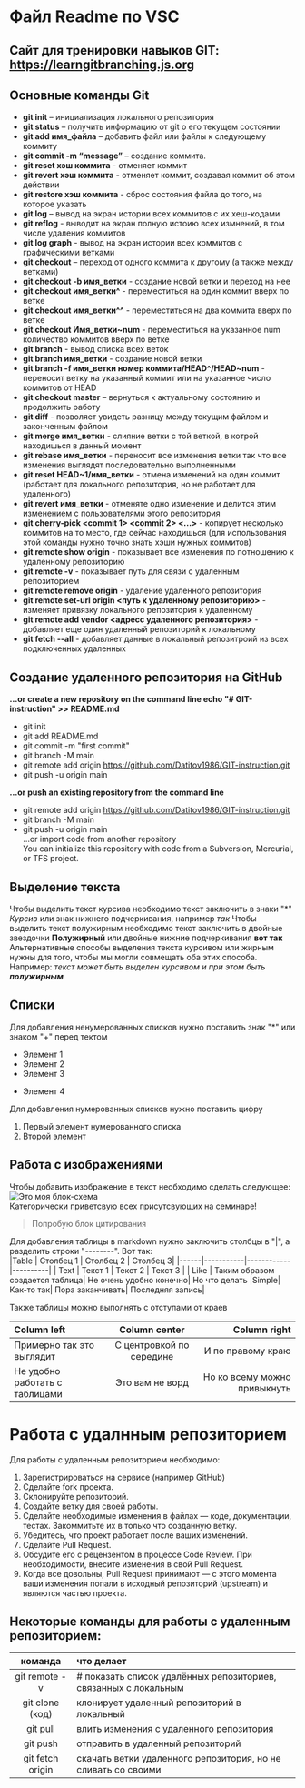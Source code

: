 # Файл Readme по VSC  

## Сайт для тренировки навыков GIT: https://learngitbranching.js.org  

## Основные команды Git
+ **git init** – инициализация локального репозитория  
+ **git status** – получить информацию от git о его текущем состоянии  
+ **git add имя_файла** – добавить файл или файлы к следующему коммиту  
+ **git commit -m “message”** – создание коммита.  
+ **git reset хэш коммита** - отменяет коммит
+ **git revert хэш коммита** - отменяет коммит, создавая коммит об этом действии  
+ **git restore хэш коммита** - сброс состояния файла до того, на которое указать
+ **git log** – вывод на экран истории всех коммитов с их хеш-кодами  
+ **git reflog** - выводит на экран полную истоию всех измнений, в том числе удаления коммитов  
+ **git log graph** - вывод на экран истории всех коммитов с графическими ветками 
+ **git checkout** – переход от одного коммита к другому (а также между ветками)  
+ **git checkout -b имя_ветки** - создание новой ветки и переход на нее  
+ **git checkout имя_ветки^** - переместиться на один коммит вверх по ветке  
+ **git checkout имя_ветки^^** - переместиться на два коммита вверх по ветке  
+ **git checkout Имя_ветки~num** - переместиться на указанное num количество коммитов вверх по ветке
+ **git branch** - вывод списка всех веток
+ **git branch имя_ветки** - создание новой ветки 
+ **git branch -f имя_ветки номер коммита/HEAD^/HEAD~num** - переносит ветку на указанный коммит или на указанное число коммитов от HEAD
+ **git checkout master** – вернуться к актуальному состоянию и продолжить работу  
+ **git diff** - позволяет увидеть разницу между текущим файлом и законченным файлом  
+ **git merge имя_ветки** - слияние ветки с той веткой, в котрой находишься в данный момент
+ **git rebase имя_ветки** - переносит все изменения ветки так что все изменения выглядят последовательно выполненными  
+ **git reset HEAD~1/имя_ветки** - отмена изменений на один коммит (работает для локального репозитория, но не работает для удаленного)  
+ **git revert имя_ветки** - отменяте одно изменение и делится этим изменением с пользователями этого репозитория  
+ **git cherry-pick <commit 1> <commit 2> <...>** - копирует несколько коммитов на то место, где сейчас находишься (для использования этой команды нужно точно знать хэши нужных коммитов)  
+ **git remote show origin** - показывает все изменения по потношению к удаленному репозиторию
+ **git remote -v** - показывает путь для связи с удаленным репозиторием  
+ **git remote remove origin** - удаление удаленного репозитория
+ **git remote set-url origin <путь к удаленному репозиторию>** - изменяет привязку локального репозитория к удаленному
+ **git remote add vendor <адресс удаленного репозитория>** - добавляет еще один удаленный репозиторий к локальному
+ **git fetch --all** - добавляет данные в локальный репозитроий из всех подключенных удаленных  

## Создание удаленного репозитория на GitHub

**…or create a new repository on the command line
echo "# GIT-instruction" >> README.md**   
+ git init  
+ git add README.md  
+ git commit -m "first commit"  
+ git branch -M main  
+ git remote add origin https://github.com/Datitov1986/GIT-instruction.git  
+ git push -u origin main  

**…or push an existing repository from the command line**  
+ git remote add origin https://github.com/Datitov1986/GIT-instruction.git  
+ git branch -M main  
+ git push -u origin main  
…or import code from another repository  
You can initialize this repository with code from a Subversion, Mercurial, or TFS project.


## Выделение текста  
Чтобы выделить текст курсива необходимо текст заключить в знаки "*" *Курсив* или знак нижнего подчеркивания, например _так_ 
Чтобы выделить текст полужирным необходимо текст заключить в двойные звездочки **Полужирный** или двойные нижние подчеркивания __вот так__  
Альтернативные способы выделения текста курсивом или жирным нужны для того, чтобы мы могли совмещать оба этих способа. Например: _текст может быть выделен курсивом и при этом быть **полужирным**_
## Списки  
Для добавления ненумерованных списков нужно поставить знак "*" или знаком "+" перед тектом
* Элемент 1
* Элемент 2
* Элемент 3  
+ Элемент 4  

Для добавления нумерованных списков нужно поставить цифру
1. Первый элемент нумерованного списка
2. Второй элемент
## Работа с изображениями  
Чтобы добавить изображение в текст необходимо сделать следующее:
![Это моя блок-схема](Homework.png)  
Категорически приветсвую всех присутсвующих на семинаре!  
> Попробую блок цитирования  

Для добавления таблицы в markdown нужно заключить столбцы в "|", а разделить строки "--------". Вот так:  
|Table | Столбец 1 | Столбец 2  | Столбец 3|
|------|-----------|------------|----------|
| Text | Текст 1   | Текст 2    | Текст 3  |
| Like | Таким образом создается таблица| Не очень удобно конечно| Но что делать
|Simple| Как-то так| Пора заканчивать| Последняя запись|

Также таблицы можно выполнять с отступами от краев

|Column left  |Column center  |Column right  |
|:-----------|:-------------:|-------------:|
|Примерно так это выглядит| С центровкой по середине| И по правому краю|
|Не удобно работать с таблицами| Это вам не ворд| Но ко всему можно привыкнуть|

# **Работа с удалнным репозиторием**
Для работы с удаленным репозиторием необходимо:
1. Зарегистрироваться на сервисе (например GitHub)
2. Сделайте fork проекта.
3. Склонируйте репозиторий.
4. Создайте ветку для своей работы.
5. Сделайте необходимые изменения в файлах — коде, документации, тестах. Закоммитьте их в только что созданную ветку.
6. Убедитесь, что проект работает после ваших изменений.
7. Сделайте Pull Request.
8. Обсудите его с рецензентом в процессе Code Review. При необходимости, внесите изменения в свой Pull Request.
9. Когда все довольны, Pull Request принимают — с этого момента ваши изменения попали в исходный репозиторий (upstream) и являются частью проекта.  
## Некоторые команды для работы с удаленным репозиторием:

|команда	|что делает    |
|:----------:|:-------------|
|git remote -v|	# показать список удалённых репозиториев, связанных с локальным|
|git clone (код)|	клонирует удаленный репозиторий в локальный|
|git pull|	влить изменения с удаленного репозитория|
|git push|	отправить в удаленный репозиторий|
|git fetch origin|	скачать ветки удаленного репозитория, но не сливать со своими|
